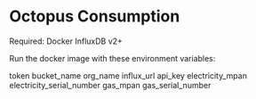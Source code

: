 # Octopus Consumption

Required:
Docker
InfluxDB v2+

Run the docker image with these environment variables:

token
bucket_name
org_name
influx_url
api_key
electricity_mpan
electricity_serial_number
gas_mpan
gas_serial_number
